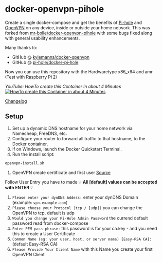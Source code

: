# docker-openvpn-pihole

Create a single docker-compose and get the benefits of [Pi-hole](https://pi-hole.net/) and [OpenVPN](https://openvpn.net) on any device, inside or outside your home network.  This was forked from [mr-bolle/docker-openvpn-pihole](https://github.com/mr-bolle/docker-openvpn-pihole) with some bugs fixed along with general usability enhancements.

Many thanks to:  
* GitHub @ [kylemanna/docker-openvpn](https://github.com/kylemanna/docker-openvpn/)  
* GitHub @ [pi-hole/docker-pi-hole](https://github.com/pi-hole/docker-pi-hole/)

Now you can use this repository with the Hardwaretype x86_x64 and amr (Test with Raspberry Pi 2)

*YouTube: HowTo create this Container in about 4 Minutes*
[![HowTo create this Container in about 4 Minutes](https://abload.de/img/screenshotcpjyo.jpg)](https://www.youtube.com/embed/8sRtCERYVzk)

[Changelog](https://github.com/mr-bolle/docker-openvpn-pihole/blob/master/CHANGELOG.md)

## Setup

1. Set up a dynamic DNS hostname for your home network via Namecheap, FreeDNS, etc. 
1. Configure your router to forward all traffic to that hostname, to the Docker container.
1. If on Windows, launch the Docker Quickstart Terminal.
1. Run the install script:
```bash
openvpn-install.sh
```
1. OpenVPN create certificate and first user [Source](https://github.com/kylemanna/docker-openvpn/blob/master/docs/docker-compose.md)

Follow User Entry you have to made
:bulb: **All [default] values can be accepted with ENTER** :bulb:
1. `Please enter your dynDNS Addess:` enter your dynDNS Domain (example: `vpn.example.com`)
2. `Please choose your Protocol (tcp / [udp])` you can change the OpenVPN to tcp, default is udp
3. `Would you change your Pi-Hole Admin Password` the currend default password read from docker-compose
4. `Enter PEM pass phrase:` this password is for your ca.key - and you need this to create a User Certificate
5. `Common Name (eg: your user, host, or server name) [Easy-RSA CA]:` (default Easy-RSA CA)
6. `Please Provide Your Client Name` with this Name you create your first OpenVPN Client
